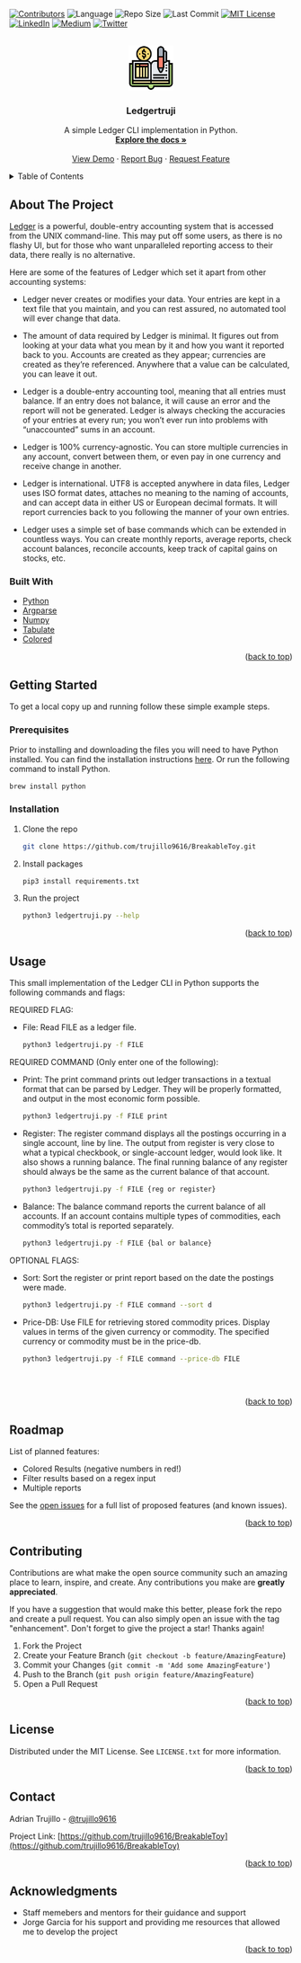 <div id="top"></div>
<!--
*** Thanks for checking out the Best-README-Template. If you have a suggestion
*** that would make this better, please fork the repo and create a pull request
*** or simply open an issue with the tag "enhancement".
*** Don't forget to give the project a star!
*** Thanks again! Now go create something AMAZING! :D
-->



<!-- PROJECT SHIELDS -->
<!--
*** I'm using markdown "reference style" links for readability.
*** Reference links are enclosed in brackets [ ] instead of parentheses ( ).
*** See the bottom of this document for the declaration of the reference variables
*** for contributors-url, forks-url, etc. This is an optional, concise syntax you may use.
*** https://www.markdownguide.org/basic-syntax/#reference-style-links
-->
[![Contributors][contributors-shield]][contributors-url]
![Language][language-shield]
![Repo Size][reposize-shield]
![Last Commit][last-commit-shield]
[![MIT License][license-shield]][license-url]
[![LinkedIn][linkedin-shield]][linkedin-url]
[![Medium][medium-shield]][medium-url]
[![Twitter][twitter-shield]][twitter-url]



<!-- PROJECT LOGO -->
<br />
<div align="center">
  <a href="https://github.com/trujillo9616/BreakableToy">
    <img src="images/logo.png" alt="Logo" width="80" height="80">
  </a>

<h3 align="center">Ledgertruji</h3>

  <p align="center">
    A simple Ledger CLI implementation in Python.
    <br />
    <a href="https://github.com/trujillo9616/BreakableToy"><strong>Explore the docs »</strong></a>
    <br />
    <br />
    <a href="https://github.com/trujillo9616/BreakableToy">View Demo</a>
    ·
    <a href="https://github.com/trujillo9616/BreakableToy/issues">Report Bug</a>
    ·
    <a href="https://github.com/trujillo9616/BreakableToy/issues">Request Feature</a>
  </p>
</div>



<!-- TABLE OF CONTENTS -->
<details>
  <summary>Table of Contents</summary>
  <ol>
    <li>
      <a href="#about-the-project">About The Project</a>
      <ul>
        <li><a href="#built-with">Built With</a></li>
      </ul>
    </li>
    <li>
      <a href="#getting-started">Getting Started</a>
      <ul>
        <li><a href="#prerequisites">Prerequisites</a></li>
        <li><a href="#installation">Installation</a></li>
      </ul>
    </li>
    <li><a href="#usage">Usage</a></li>
    <li><a href="#roadmap">Roadmap</a></li>
    <li><a href="#contributing">Contributing</a></li>
    <li><a href="#license">License</a></li>
    <li><a href="#contact">Contact</a></li>
    <li><a href="#acknowledgments">Acknowledgments</a></li>
  </ol>
</details>



<!-- ABOUT THE PROJECT -->
## About The Project

[Ledger](https://www.ledger-cli.org/) is a powerful, double-entry accounting system that is accessed from the UNIX command-line. This may put off some users, as there is no flashy UI, but for those who want unparalleled reporting access to their data, there really is no alternative.

Here are some of the features of Ledger which set it apart from other accounting systems:

- Ledger never creates or modifies your data. Your entries are kept in a text file that you maintain, and you can rest assured, no automated tool will ever change that data.

- The amount of data required by Ledger is minimal. It figures out from looking at your data what you mean by it and how you want it reported back to you. Accounts are created as they appear; currencies are created as they’re referenced. Anywhere that a value can be calculated, you can leave it out.

- Ledger is a double-entry accounting tool, meaning that all entries must balance. If an entry does not balance, it will cause an error and the report will not be generated. Ledger is always checking the accuracies of your entries at every run; you won’t ever run into problems with “unaccounted” sums in an account.

- Ledger is 100% currency-agnostic. You can store multiple currencies in any account, convert between them, or even pay in one currency and receive change in another.

- Ledger is international. UTF8 is accepted anywhere in data files, Ledger uses ISO format dates, attaches no meaning to the naming of accounts, and can accept data in either US or European decimal formats. It will report currencies back to you following the manner of your own entries.

- Ledger uses a simple set of base commands which can be extended in countless ways. You can create monthly reports, average reports, check account balances, reconcile accounts, keep track of capital gains on stocks, etc.




### Built With

* [Python](https://www.python.org/)
* [Argparse](https://docs.python.org/3/library/argparse.html)
* [Numpy](https://numpy.org/)
* [Tabulate](https://pypi.org/project/tabulate/)
* [Colored](https://pypi.org/project/colored/)

<p align="right">(<a href="#top">back to top</a>)</p>



<!-- GETTING STARTED -->
## Getting Started

To get a local copy up and running follow these simple example steps.

### Prerequisites

Prior to installing and downloading the files you will need to have Python installed. You can find the installation instructions [here](https://www.python.org/downloads/). Or run the following command to install Python.
  ```sh
  brew install python
  ```

### Installation

1. Clone the repo
   ```sh
   git clone https://github.com/trujillo9616/BreakableToy.git
   ```
2. Install packages
   ```sh
   pip3 install requirements.txt
   ```
3. Run the project
   ```sh
   python3 ledgertruji.py --help
   ```

<p align="right">(<a href="#top">back to top</a>)</p>



<!-- USAGE EXAMPLES -->
## Usage

This small implementation of the Ledger CLI in Python supports the following commands and flags:

REQUIRED FLAG:
- File: Read FILE as a ledger file.
  ```sh
  python3 ledgertruji.py -f FILE
  ```


REQUIRED COMMAND (Only enter one of the following):
- Print: The print command prints out ledger transactions in a textual format that can be parsed by Ledger. They will be properly formatted, and output in the most economic form possible.
  ```sh
  python3 ledgertruji.py -f FILE print
  ```

- Register: The register command displays all the postings occurring in a single account, line by line. The output from register is very close to what a typical checkbook, or single-account ledger, would look like. It also shows a running balance. The final running balance of any register should always be the same as the current balance of that account.
  ```sh
  python3 ledgertruji.py -f FILE {reg or register}
  ```

- Balance: The balance command reports the current balance of all accounts. If an account contains multiple types of commodities, each commodity’s total is reported separately.
  ```sh
  python3 ledgertruji.py -f FILE {bal or balance}
  ```

OPTIONAL FLAGS:
- Sort: Sort the register or print report based on the date the postings were made.
  ```sh
  python3 ledgertruji.py -f FILE command --sort d
  ```

- Price-DB: Use FILE for retrieving stored commodity prices. Display values in terms of the given currency or commodity. The specified currency or commodity must be in the price-db.
  ```sh
  python3 ledgertruji.py -f FILE command --price-db FILE
  ```
  ```



<p align="right">(<a href="#top">back to top</a>)</p>



<!-- ROADMAP -->
## Roadmap

List of planned features:

- Colored Results (negative numbers in red!)
- Filter results based on a regex input
- Multiple reports

See the [open issues](https://github.com/trujillo9616/BreakableToy/issues) for a full list of proposed features (and known issues).

<p align="right">(<a href="#top">back to top</a>)</p>



<!-- CONTRIBUTING -->
## Contributing

Contributions are what make the open source community such an amazing place to learn, inspire, and create. Any contributions you make are **greatly appreciated**.

If you have a suggestion that would make this better, please fork the repo and create a pull request. You can also simply open an issue with the tag "enhancement".
Don't forget to give the project a star! Thanks again!

1. Fork the Project
2. Create your Feature Branch (`git checkout -b feature/AmazingFeature`)
3. Commit your Changes (`git commit -m 'Add some AmazingFeature'`)
4. Push to the Branch (`git push origin feature/AmazingFeature`)
5. Open a Pull Request

<p align="right">(<a href="#top">back to top</a>)</p>



<!-- LICENSE -->
## License

Distributed under the MIT License. See `LICENSE.txt` for more information.

<p align="right">(<a href="#top">back to top</a>)</p>



<!-- CONTACT -->
## Contact

Adrian Trujillo - [@trujillo9616](https://twitter.com/trujillo9616)

Project Link: [https://github.com/trujillo9616/BreakableToy](https://github.com/trujillo9616/BreakableToy)

<p align="right">(<a href="#top">back to top</a>)</p>



<!-- ACKNOWLEDGMENTS -->
## Acknowledgments

* Staff memebers and mentors for their guidance and support
* Jorge Garcia for his support and providing me resources that allowed me to develop the project

<p align="right">(<a href="#top">back to top</a>)</p>



<!-- MARKDOWN LINKS & IMAGES -->
<!-- https://www.markdownguide.org/basic-syntax/#reference-style-links -->
[contributors-shield]: https://img.shields.io/github/contributors/trujillo9616/breakabletoy?style=plastic
[contributors-url]: https://github.com/trujillo9616/BreakableToy/graphs/contributors

[language-shield]: https://img.shields.io/github/languages/top/trujillo9616/breakabletoy?style=plastic

[reposize-shield]: https://img.shields.io/github/repo-size/trujillo9616/breakabletoy?style=plastic

[last-commit-shield]: https://img.shields.io/github/last-commit/trujillo9616/breakabletoy?style=plastic

[license-shield]: https://img.shields.io/github/license/trujillo9616/breakabletoy?style=plastic
[license-url]: https://github.com/trujillo9616/BreakableToy/blob/main/LICENSE


[twitter-shield]: https://img.shields.io/twitter/follow/trujillo9616?style=social
[twitter-url]: https://twitter.com/trujillo9616

[linkedin-shield]: https://img.shields.io/badge/LinkedIn-Connect-blue?style=social&logo=linkedin
[linkedin-url]: https://www.linkedin.com/in/adrian-trujillo96/

[medium-shield]: https://img.shields.io/badge/Medium-Connect-black?style=social&logo=medium
[medium-url]: https://medium.com/@adrian.td96


